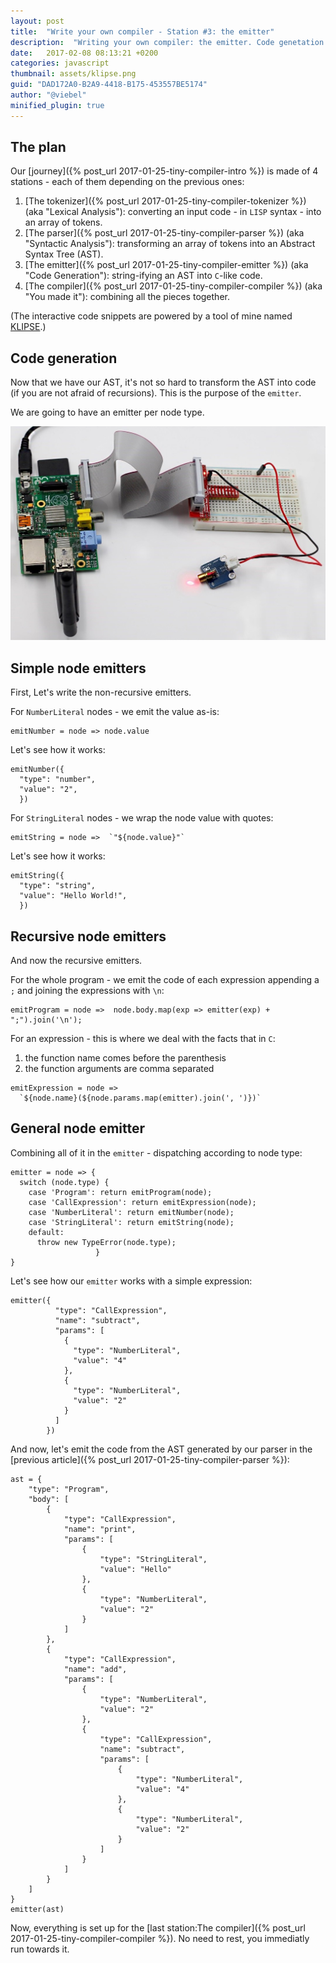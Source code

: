 ```yaml
---
layout: post
title:  "Write your own compiler - Station #3: the emitter"
description:  "Writing your own compiler: the emitter. Code genetation. AST. Abstract syntax tree. lisp. javascript."
date:   2017-02-08 08:13:21 +0200
categories: javascript
thumbnail: assets/klipse.png
guid: "DAD172A0-B2A9-4418-B175-453557BE5174"
author: "@viebel"
minified_plugin: true
---
```


## The plan

Our [journey]({% post_url 2017-01-25-tiny-compiler-intro %}) is made of 4 stations - each of them depending on the previous ones:

1. [The tokenizer]({% post_url 2017-01-25-tiny-compiler-tokenizer %}) (aka "Lexical Analysis"): converting an input code - in `LISP` syntax - into an array of tokens.
2. [The parser]({% post_url 2017-01-25-tiny-compiler-parser %}) (aka "Syntactic Analysis"): transforming an array of tokens into an Abstract Syntax Tree (AST).
3. [The emitter]({% post_url 2017-01-25-tiny-compiler-emitter %}) (aka "Code Generation"): string-ifying an AST into `C`-like code.
4. [The compiler]({% post_url 2017-01-25-tiny-compiler-compiler %}) (aka "You made it"): combining all the pieces together.

(The interactive code snippets are powered by a tool of mine named [KLIPSE](https://github.com/viebel/klipse).)

## Code generation

Now that we have our AST, it's not so hard to transform the AST into code (if you are not afraid of recursions). This is the purpose of the `emitter`.

We are going to have an emitter per node type.

![emitter](/assets/emitter.jpg)

## Simple node emitters

First, Let's write the non-recursive emitters.

For `NumberLiteral` nodes - we emit the value as-is:

~~~eval-js
emitNumber = node => node.value
~~~

Let's see how it works:

~~~eval-js
emitNumber({
  "type": "number",
  "value": "2",
  })
~~~

For `StringLiteral` nodes - we wrap the node value with quotes:

~~~eval-js
emitString = node =>  `"${node.value}"`
~~~

Let's see how it works:

~~~eval-js
emitString({
  "type": "string",
  "value": "Hello World!",
  })
~~~

## Recursive node emitters

And now the recursive emitters.

For the whole program - we emit the code of each expression appending a `;` and joining the expressions with `\n`:

~~~eval-js
emitProgram = node =>  node.body.map(exp => emitter(exp) + ";").join('\n');
~~~

For an expression - this is where we deal with the facts that in `C`:
1. the function name comes before the parenthesis
2. the function arguments are comma separated

~~~eval-js
emitExpression = node =>
  `${node.name}(${node.params.map(emitter).join(', ')})`
~~~

## General node emitter

Combining all of it in the `emitter` - dispatching according to node type:

~~~eval-js
emitter = node => {
  switch (node.type) {
    case 'Program': return emitProgram(node); 
    case 'CallExpression': return emitExpression(node);
    case 'NumberLiteral': return emitNumber(node);
    case 'StringLiteral': return emitString(node); 
    default:
      throw new TypeError(node.type);
                   }
}
~~~

Let's see how our `emitter` works with a simple expression:

~~~eval-js
emitter({
          "type": "CallExpression",
          "name": "subtract",
          "params": [
            {
              "type": "NumberLiteral",
              "value": "4"
            },
            {
              "type": "NumberLiteral",
              "value": "2"
            }
          ]
        })
~~~

And now, let's emit the code from the AST generated by our parser in the [previous article]({% post_url 2017-01-25-tiny-compiler-parser %}):

~~~eval-js
ast = {
	"type": "Program",
	"body": [
		{
			"type": "CallExpression",
			"name": "print",
			"params": [
				{
					"type": "StringLiteral",
					"value": "Hello"
				},
				{
					"type": "NumberLiteral",
					"value": "2"
				}
			]
		},
		{
			"type": "CallExpression",
			"name": "add",
			"params": [
				{
					"type": "NumberLiteral",
					"value": "2"
				},
				{
					"type": "CallExpression",
					"name": "subtract",
					"params": [
						{
							"type": "NumberLiteral",
							"value": "4"
						},
						{
							"type": "NumberLiteral",
							"value": "2"
						}
					]
				}
			]
		}
	]
}
emitter(ast)
~~~

Now, everything is set up for the [last station:The compiler]({% post_url 2017-01-25-tiny-compiler-compiler %}). No need to rest, you immediatly run towards it.
